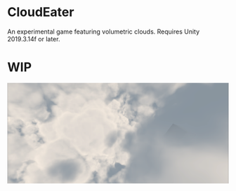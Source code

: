 # CloudEater
An experimental game featuring volumetric clouds.
Requires Unity 2019.3.14f or later.

# WIP
![](https://raw.githubusercontent.com/SchrodingersKitty/CloudEater/master/example.png)
